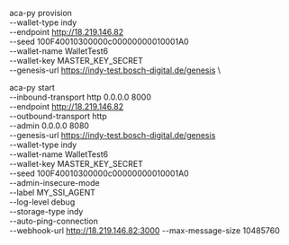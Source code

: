 <!-- Command to provision aca-py -->

aca-py provision \
--wallet-type indy \
--endpoint http://18.219.146.82 \
--seed 100F40010300000c00000000010001A0 \
--wallet-name WalletTest6 \
--wallet-key MASTER_KEY_SECRET \
--genesis-url https://indy-test.bosch-digital.de/genesis \

<!-- Command to provision to run aca-py -->

aca-py start \
--inbound-transport http 0.0.0.0 8000 \
--endpoint http://18.219.146.82 \
--outbound-transport http \
--admin 0.0.0.0 8080 \
--genesis-url https://indy-test.bosch-digital.de/genesis \
--wallet-type indy \
--wallet-name WalletTest6 \
--wallet-key MASTER_KEY_SECRET \
--seed 100F40010300000c00000000010001A0 \
--admin-insecure-mode \
--label MY_SSI_AGENT \
--log-level debug \
--storage-type indy \
--auto-ping-connection \
--webhook-url http://18.219.146.82:3000
--max-message-size 10485760
